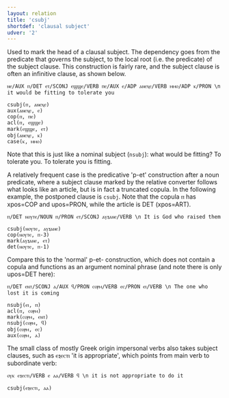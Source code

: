 ```yaml
---
layout: relation
title: 'csubj'
shortdef: 'clausal subject'
udver: '2'
---
```


Used to mark the head of a clausal subject. The dependency goes from the predicate that governs the subject, to the local root (i.e. the predicate) of the subject clause. This construction is fairly rare, and the subject clause is often an infinitive clause, as shown below.

~~~ sdparse
ⲛⲉ/AUX ⲡ/DET ⲉⲧ/SCONJ ⲉϣϣⲉ/VERB ⲡⲉ/AUX ⲉ/ADP ⲁⲛⲉⲭⲉ/VERB ⲙⲙⲟ/ADP ⲕ/PRON \n it would be fitting to tolerate you

csubj(ⲡ, ⲁⲛⲉⲭⲉ)
aux(ⲁⲛⲉⲭⲉ, ⲉ)
cop(ⲡ, ⲡⲉ)
acl(ⲡ, ⲉϣϣⲉ)
mark(ⲉϣϣⲉ, ⲉⲧ)
obj(ⲁⲛⲉⲭⲉ, ⲕ)
case(ⲕ, ⲙⲙⲟ)
~~~

Note that this is just like a nominal subject (`nsubj`): what would be fitting? To tolerate you. To tolerate you is fitting.

A relatively frequent case is the predicative 'p-et' construction after a noun predicate, where a subject clause marked by the relative converter follows what looks like an article, but is in fact a truncated copula. In the following example, the postponed clause is `csubj`. Note that the copula ⲡ has xpos=COP and upos=PRON, while the article is DET (xpos=ART).

~~~ sdparse
ⲡ/DET ⲛⲟⲩⲧⲉ/NOUN ⲡ/PRON ⲉⲧ/SCONJ ⲁⲩⲝⲁⲛⲉ/VERB \n It is God who raised them

csubj(ⲛⲟⲩⲧⲉ, ⲁⲩⲝⲁⲛⲉ)
cop(ⲛⲟⲩⲧⲉ, ⲡ-3)
mark(ⲁⲩⲝⲁⲛⲉ, ⲉⲧ)
det(ⲛⲟⲩⲧⲉ, ⲡ-1)
~~~

Compare this to the 'normal' p-et- construction, which does not contain a copula and functions as an argument nominal phrase (and note there is only upos=DET here):


~~~ sdparse
ⲡ/DET ⲉⲛⲧ/SCONJ ⲁ/AUX ϥ/PRON ⲥⲟⲣⲙ/VERB ⲉⲥ/PRON ⲉⲓ/VERB \n The one who lost it is coming

nsubj(ⲉⲓ, ⲡ)
acl(ⲡ, ⲥⲟⲣⲙ)
mark(ⲥⲟⲣⲙ, ⲉⲛⲧ)
nsubj(ⲥⲟⲣⲙ, ϥ)
obj(ⲥⲟⲣⲙ, ⲉⲥ)
aux(ⲥⲟⲣⲙ, ⲁ)
~~~


The small class of mostly Greek origin impersonal verbs also takes subject clauses, such as ⲉⲝⲉⲥⲧⲓ 'it is appropriate', which points from main verb to subordinate verb:

~~~ sdparse
ⲟⲩⲕ ⲉⲝⲉⲥⲧⲓ/VERB ⲉ ⲁⲁ/VERB ϥ \n it is not appropriate to do it

csubj(ⲉⲝⲉⲥⲧⲓ, ⲁⲁ)
~~~
<!-- Interlanguage links updated Út 9. května 2023, 20:04:09 CEST -->
